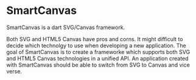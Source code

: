 SmartCanvas
============

SmartCanvas is a dart SVG/Canvas framework. 

Both SVG and HTML5 Canvas have pros and corns. It might difficult to decide which technolgy to use when developing a new 
application. The goal of SmartCanvas is to create a frameworke which supports both SVG and HTML5 Canvas technologies in a
unified API. An application created with SmartCanvas should be able to switch from SVG to Canvas and vice verse.

